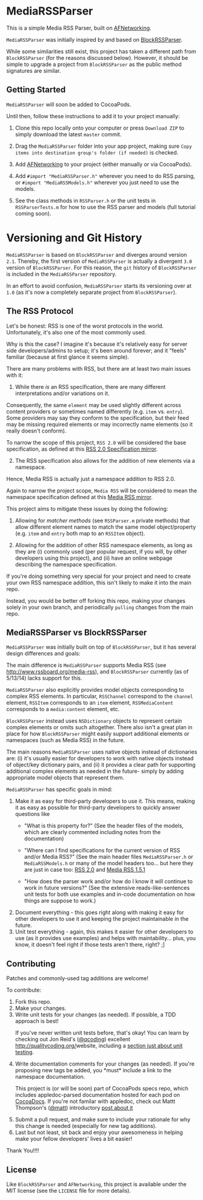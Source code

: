 # MediaRSSParser

This is a simple Media RSS Parser, built on <a href="https://github.com/AFNetworking/AFNetworking/">AFNetworking</a>.

`MediaRSSParser` was initially inspired by and based on <a href="https://github.com/tibo/BlockRSSParser">BlockRSSParser</a>.

While some similarities still exist, this project has taken a different path from `BlockRSSParser` (for the reasons discussed below). However, it should be simple to upgrade a project from `BlockRSSParser` as the public method signatures are similar.

## Getting Started

`MediaRSSParser` will soon be added to CocoaPods.

Until then, follow these instructions to add it to your project manually:

1. Clone this repo locally onto your computer or press `Download ZIP` to simply download the latest `master` commit.

2. Drag the `MediaRSSParser` folder into your app project, making sure `Copy items into destination group's folder (if needed)` is checked.
	
3. Add <a href="https://github.com/AFNetworking/AFNetworking/">AFNetworking</a> to your project (either manually or via CocoaPods).

4. Add `#import "MediaRSSParser.h"` wherever you need to do RSS parsing, or `#import "MediaRSSModels.h"` wherever you just need to use the models.

5. See the class methods in `RSSParser.h` or the unit tests in `RSSParserTests.m` for how to use the RSS parser and models (full tutorial coming soon).

# Versioning and Git History

`MediaRSSParser` is based on `BlockRSSParser` and diverges around version `2.1`. Thereby, the first version of `MediaRSSParser` is actually a divergent `3.0` version of `BlockRSSParser`. For this reason, the `git` history of `BlockRSSParser` is included in the `MediaRSSParser` repository.

In an effort to avoid confusion, `MediaRSSParser` starts its versioning over at `1.0` (as it's now a completely separate project from `BlockRSSParser`).

## The RSS Protocol

Let's be honest: RSS is one of the worst protocols in the world. Unfortunately, it's also one of the most commonly used.

Why is this the case? I imagine it's because it's relatively easy for server side developers/admins to setup; it's been around forever; and it "feels" familiar (because at first glance it seems simple).

There are many problems with RSS, but there are at least two main issues with it:

1) While there *is* an RSS specification, there are many different interpretations and/or variations on it.

Consequently, the same `element` may be used slightly different across content providers or sometimes named differently (e.g. `item` vs. `entry`). Some providers may say they conform to the specification, but their feed may be missing required elements or may incorrectly name elements (so it really doesn't conform).

To narrow the scope of this project, `RSS 2.0` will be considered the base specification, as defined at this <a href="http://cyber.law.harvard.edu/rss/rss.html">RSS 2.0 Specification mirror</a>.

2) The RSS specification also allows for the addition of new elements via a namespace.

Hence, Media RSS is actually just a namespace addition to RSS 2.0.

Again to narrow the project scope, `Media RSS` will be considered to mean the namespace specification defined at this <a href="http://www.rssboard.org/media-rss">Media RSS mirror</a>.

This project aims to mitigate these issues by doing the following:

1) Allowing for *matcher methods* (see `RSSParser.m` private methods) that allow different element names to match the same model object/property (e.g. `item` and `entry` both map to an `RSSItem` object).

2) Allowing for the addition of other RSS namespace elements, as long as they are (i) commonly used (per popular request, if you will, by other developers using this project), and (ii) have an online webpage describing the namespace specification.

If you're doing something very special for your project and need to create your own RSS namespace addition, this isn't likely to make it into the main repo.

Instead, you would be better off forking this repo, making your changes solely in your own branch, and periodically `pulling` changes from the main repo.

## MediaRSSParser vs BlockRSSParser

`MediaRSSParser` was initially built on top of `BlockRSSParser`, but it has several design differences and goals:

The main difference is `MediaRSSParser` supports Media RSS (see http://www.rssboard.org/media-rss), and `BlockRSSParser` currently (as of 5/13/14) lacks support for this.

`MediaRSSParser` also explicitly provides model objects corresponding to complex RSS elements. In particular, `RSSChannel` correspond to the `channel` element, `RSSItem` corresponds to an `item` element, `RSSMediaContent` corresponds to a `media:content` element, etc.

`BlockRSSParser` instead uses `NSDictionary` objects to represent certain complex elements or omits such altogether. There also isn't a great plan in place for how `BlockRSSParser` might easily support additional elements or namespaces (such as Media RSS) in the future.

The main reasons `MediaRSSParser` uses native objects instead of dictionaries are: (i) it's usually easier for developers to work with native objects instead of object/key dictionary pairs, and (ii) it provides a clear path for supporting additional complex elements as needed in the future- simply by adding appropriate model objects that represent them.

`MediaRSSParser` has specific goals in mind:

<ol>
<li>Make it as easy for third-party developers to use it. This means, making it as easy as possible for third-party developers to quickly answer questions like

- "What is this property for?" (See the header files of the models, which are clearly commented including notes from the documentation)

- "Where can I find specifications for the current version of RSS and/or Media RSS?" (See the main header files `MediaRSSParser.h` or `MediaRSSModels.h` or many of the model headers too... but here they are just in case too: <a href="http://cyber.law.harvard.edu/rss/rss.html">RSS 2.0</a> and <a href="http://www.rssboard.org/media-rss">Media RSS 1.5.1</a>

- "How does the parser work and/or how do I know it will continue to work in future versions?" (See the extensive reads-like-sentences unit tests for both use examples and in-code documentation on how things are suppose to work.)
</li>

<li>Document everything - this goes right along with making it easy for other developers to use it and keeping the project maintainable in the future.</li>

<li>Unit test everything - again, this makes it easier for other developers to use (as it provides use examples) and helps with maintability... plus, you know, it doesn't feel right if those tests aren't there, right? ;]</li>
</ol>

## Contributing

Patches and commonly-used tag additions are welcome!

To contribute:

<ol>
<li>Fork this repo.</li>
<li>Make your changes.</li>
<li>Write unit tests for your changes (as needed). If possible, a TDD approach is best!

If you've never written unit tests before, that's okay! You can learn by checking out Jon Reid's (<a href="https://twitter.com/qcoding">@qcoding</a>) excellent <http://qualitycoding.org/>website<a>, including a <a href="http://qualitycoding.org/unit-testing/">section just about unit testing</a>.
</li>

<li>Write documentation comments for your changes (as needed). If you're proposing new tags be added, you *must* include a link to the namespace documentation.

This project is (or will be soon) part of CocoaPods specs repo, which includes appledoc-parsed documentation hosted for each pod on <a href="http://cocoadocs.org">CocoaDocs</a>. If you're not familar with appledoc, check out Mattt Thompson's (<a href="https://twitter.com/mattt">@matt</a>) introductory <a href="">post about it</a>
</li>

<li>Submit a pull request, and make sure to include your rationale for why this change is needed (especially for new tag additions).</li>

<li>Last but not least, sit back and enjoy your awesomeness in helping make your fellow developers' lives a bit easier!</li>
</ol>

Thank You!!!!</li>

## License

Like `BlockRSSParser` and `AFNetworking`, this project is available under the MIT license (see the `LICENSE` file for more details).
